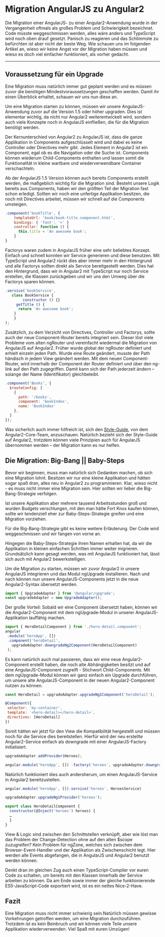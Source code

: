 # Migration AngularJS zu Angular2

Die Migration einer AngularJS- zu einer Angular2-Anwendung wurde in der Vergangenheit oftmals als großes Problem und Schwierigkeit bezeichnet. Code müsste weggeschmissen werden, alles wäre anders und TypeScript wird noch oben drauf gesetzt. Panisch zu reagieren und das Schlimmste zu befürchten ist aber nicht der beste Weg. Wie schauen uns im folgenden Artikel an, wieso wir keine Angst vor der Migration haben müssen und wieso es doch viel einfacher funktioniert, als vorher gedacht.

---

## Voraussetzung für ein Upgrade

Eine Migration muss natürlich immer gut geplant werden und es müssen zuvor die benötigen Mindestvoraussetzungen geschaffen werden. Damit ihr einen Überblick erhaltet, schauen wir uns nun diese an.

Um eine Migration starten zu können, müssen wir unsere AngularJS-Anwendung zuvor auf die Version 1.5 oder höher upgraden. Dies ist elementar wichtig, da nicht nur Angular2 weiterentwickelt wird, sondern auch viele Konzepte noch in AngularJS einfließen, die für die Migration benötigt werden.

Der Kernunterschied von Angular2 zu AngularJS ist, dass die ganze Applikation in Components aufgeschlüsselt wird und dabei es keine Controller oder Directives mehr gibt. Jedes Element in Angular2 ist ein Component, egal ob es die Navigation oder die Suche ist. Components können wiederum Child-Components enthalten und lassen somit die Funktionalität in kleine wartbare und wiederverwendbare Container verschachteln.

Ab der AngularJS 1.5 Version können auch bereits Components  erstellt werden, die maßgeblich wichtig für die Migration sind. Besteht unsere Logik bereits aus Components, haben wir den größten Teil der Migration fast schon erledigt. Sollten wir noch eine unfertige Applikation besitzen, die noch mit Directives arbeitet, müssen wir schnell auf die Components umsteigen.

```javascript
.component('bookTitle', {
    templateUrl: 'book/book-title.component.html',
    bindings: { 'font': '<' }
    controller: function () {
      this.title = 'An awesome book';
    }
}
```

Factorys waren zudem in AngularJS früher eine sehr beliebtes Konzept. Einfach und schnell konnten wir Service generieren und diese benutzen. Mit TypeScript und Angular2 rückt dies aber immer mehr in den Hintergrund und alle Factorys sollten direkt als Service bereitgestellt werden. Dies hat den Hintergrund, dass wir in Angular2 mit TypeScript nur noch Service erstellen, die Klassen zurückgeben und wir uns den Umweg über die Factorys sparen können.

```javascript
.service('bookService', 
   class BookService {
		constructor () {}
     getTitle () {
      return 'An awesome book';
    }
	}
);
```

Zusätzlich, zu dem Verzicht von Directives, Controller und Factorys, sollte auch der neue Component-Router bereits integriert sein. Dieser löst viele Probleme vom alten ngRouter und vereinfacht wiedermal die Migration von AngularJS auf Angular2. Früher wurde global der ngRouter definiert und erhielt  einzeln jeden Path. Wurde eine Route geändert, musste der Path händisch in jedem View geändert werden. Mit dem neuen Component-Router, wird innerhalb der Component der Router definiert und über den ng-link auf den Path zugegriffen. Damit kann sich der Path jederzeit ändern – solange der Name (Identifikator) gleichbeleibt.

```javascript
.component('Books', {
  $routeConfig: [
    { 
      path: '/books',     
      component: 'bookIndex',
      name: 'BookIndex'
    },
  ]
});
```

Was sicherlich auch immer hilfreich ist, sich den [Style-Guide](https://angular.io/), von dem Angular2-Core-Team, anzuschauen. Natürlich bezieht sich der Style-Guide auf Angular2, trotzdem können viele Prinzipien auch für AngularJS übernommen werden – der Migration kann es nur helfen.

## Die Migration: Big-Bang || Baby-Steps 

Bevor wir beginnen, muss man natürlich sich Gedanken machen, ob sich eine Migration lohnt. Besitzen wir nur eine kleine Applikation und hätten sogar spaß dran, alles neu in Angular2 zu programmieren. Klar, wieso nicht - es muss nicht immer eine Migration sein. Hier sollten wir lieber die Big-Bang-Strategie verfolgen.

Ist unsere Applikation aber mehrere tausend Arbeitsstunden groß und wurden Budgets verschlungen, mit den man hätte Fort Knox kaufen können, sollte wir tendenziell eher zur Baby-Steps-Strategie greifen und eine Migration vorziehen.

Für die Big-Bang-Strategie gibt es keine weitere Erläuterung. Der Code wird weggeschmissen und wir fangen von vorne an.

Hingegen die Baby-Steps-Strategie ihren Namen erhalten hat, da wir die Applikation in kleinen einfachen Schritten immer weiter migrieren. Grundsätzlich kann gesagt werden, was mit AngularJS funktioniert hat, lässt sich auch mit Angular2 bewerkstelligen.

Um die Migration zu starten, müssen wir zuvor Angular2 in unsere AngularJS integrieren und das Modul ngUpgrade installieren. Nach und nach können nun unsere AngularJS-Components jetzt in die neue Angular2-Syntax übersetzt werden.

```javascript
import { UpgradeAdapter } from '@angular/upgrade';
const upgradeAdapter = new UpgradeAdapter();
```

Der große Vorteil: Sobald wir eine Component übersetzt haben, können wir die Angular2-Component mit dem ngUpgrade-Modul in unserer AngularJS-Applikation lauffähig machen.

```javascript
import { HeroDetailComponent } from './hero-detail.component';
angular
 .module('heroApp', [])
 .component('heroDetail', 
   upgradeAdapter.downgradeNg2Component(HeroDetailComponent)
 );
```
 
Es kann natürlich auch mal passieren, dass wir eine neue Angular2-Component erstellt haben, die noch alte Abhängigkeiten besitzt und auf eine AngularJS-Component zugreift - Stichwort Child-Components. Mit dem ngUpgrade-Modul können wir ganz einfach ein Upgrade durchführen, um unsere alte AngularJS-Component in der neuen Angular2-Component nutzen zu können.

```javascript
const HeroDetail = upgradeAdapter.upgradeNg1Component('heroDetail');

@Component({
 selector: 'my-container',
 template: `<hero-detail></hero-detail>`,
 directives: [HeroDetail]
})
```

Somit hätten wir jetzt für den View die Kompatibilität hergestellt und müssen noch für die Service dies bereitstellen. Hierfür wird der neu erstellte Angular2-Service einfach als downgrade mit einer AngularJS-Factory initialisiert.

```javascript
upgradeAdapter.addProvider(Heroes);

angular.module('heroApp', []) .factory('heroes', upgradeAdapter.downgradeNg2Provider(Heroes))
```

Natürlich funktioniert dies auch andersherum, um einen AngularJS-Service in Angular2 bereitzustellen.

```javascript
angular.module('heroApp', []).service('heroes', HeroesService)

upgradeAdapter.upgradeNg1Provider('heroes');

export class HeroDetailComponent {
  constructor(@Inject('heroes') heroes) {
  …
  }
}
```

View & Logic sind zwischen den Schnittstellen verknüpft, aber wie löst man das Problem der Change-Detection ohne auf den alten $scope zuzugreifen? Kein Problem für ngZone, welches sich zwischen dem Browser-Event-Handler und der Applikation als Zwischenschicht legt. Hier werden alle Events abgefangen, die in  AngularJS und Angular2 benutzt werden können.

Denkt dran im gleichen Zug auch einen TypeScript-Compiler vor euren Code zu schalten, um bereits mit den Klassen innerhalb der Service arbeiten zu können. Da am Ende sowie immer der gleiche funktionierende ES5-JavaScript-Code exportiert wird, ist es ein nettes Nice-2-Have.

## Fazit

Eine Migration muss nicht immer schwierig sein.Natürlich müssen gewisse Vorkehrungen getroffen werden, um eine Migration durchzuführen. Trotzdem ist es kein Beinbruch und wir können viele Teile unsere Applikation wiederverwenden.
Viel Spaß mit euren Umzügen!





